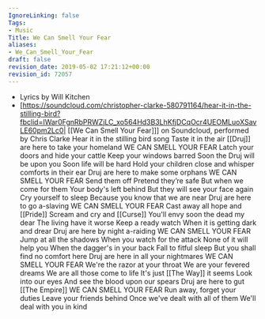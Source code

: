 ```yaml
---
IgnoreLinking: false
Tags:
- Music
Title: We Can Smell Your Fear
aliases:
- We_Can_Smell_Your_Fear
draft: false
revision_date: 2019-05-02 17:21:12+00:00
revision_id: 72057
---
```


* Lyrics by Will Kitchen
* [https://soundcloud.com/christopher-clarke-580791164/hear-it-in-the-stilling-bird?fbclid=IWar0FgnRbPRWZjLC_xo564Hd3B3LhKfjDCqOcr4UEOMLuoXSavLE60pm2Lc0| [[We Can Smell Your Fear]]] on Soundcloud, performed by Chris Clarke
Hear it in the stilling bird song
Taste it in the air
[[Druj]] are here to take your homeland
WE CAN SMELL YOUR FEAR
Latch your doors and hide your cattle
Keep your windows barred
Soon the Druj will be upon you 
Soon life will be hard
Hold your children close and whisper comforts in their ear
Druj are here to make some orphans
WE CAN SMELL YOUR FEAR
Send them off
Pretend they’re safe
But when we come for them
Your body's left behind
But they will see your face again
Cry yourself to sleep
Because you know that we are near
Druj are here to go a-slaving
WE CAN SMELL YOUR FEAR
Cast away all hope and [[Pride]] 
Scream and cry and [[Curse]]
You'll envy soon the dead my dear
The living have it worse
Keep a ready watch
When it is getting dark and drear
Druj are here by night a-raiding
WE CAN SMELL YOUR FEAR
Jump at all the shadows
When you watch for the attack
None of it will help you
When the dagger's in your back
Fall to fitful sleep
But you shall find no comfort here
Druj are here in all your nightmares
WE CAN SMELL YOUR FEAR
We're the razor at your throat
We are your fevered dreams
We are all those come to life
It's just [[The Way]] it seems
Look into our eyes
And see the blood upon our spears
Druj are here to gut [[The Empire]]
WE CAN SMELL YOUR FEAR
Run away, forget your duties
Leave your friends behind
Once we've dealt with all of them
We'll deal with you in kind